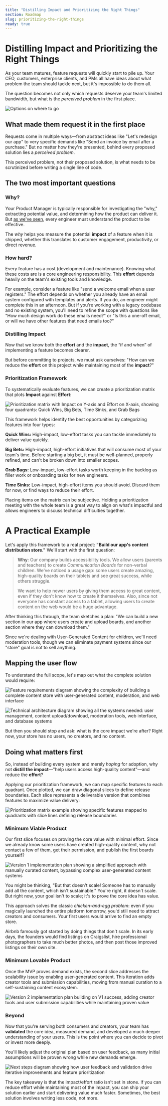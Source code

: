 ```yaml
---
title: "Distilling Impact and Prioritizing the Right Things"
section: Roadmap
slug: prioritizing-the-right-things
ready: true
---
```


# Distilling Impact and Prioritizing the Right Things

As your team matures, feature requests will quickly start to pile up. Your CEO, customers, enterprise clients, and PMs all have ideas about what problem the team should tackle next, but it's impossible to do them all.

The question becomes not only which requests deserve your team's limited bandwidth, but what is the *perceived problem* in the first place.

![Options on where to go](/assets/chapters/chapter-12-intro.svg)

## What made them request it in the first place
Requests come in multiple ways—from abstract ideas like "Let's redesign our app" to very specific demands like "Send an invoice by email after a purchase." But no matter how they're presented, behind every proposed solution lies a *perceived problem*.

This perceived problem, not their proposed solution, is what needs to be scrutinized before writing a single line of code. 

## The two most important questions

### Why?

Your Product Manager is typically responsible for investigating the "why," extracting potential value, and determining how the product can deliver it. But [as we've seen](/chapters/7/the-engineering-role-in-shaping-product), every engineer must understand the product to be effective.

The *why* helps you measure the potential **impact** of a feature when it is shipped, whether this translates to customer engagement, productivity, or direct revenue.

### How hard?

Every feature has a cost (development and maintenance). Knowing what these costs are is a core engineering responsibility. This **effort** depends heavily on the team's existing tools and knowledge.

For example, consider a feature like "send a welcome email when a user registers." The effort depends on whether you already have an email system configured with templates and alerts. If you do, an engineer might complete this in an afternoon. But if you're working with a legacy codebase and no existing system, you'll need to refine the scope with questions like "How much design work do these emails need?" or "Is this a one-off email, or will we have other features that need emails too?"

### Distilling Impact

Now that we know both the **effort** and the **impact**, the “if and when” of implementing a feature becomes clearer.

But before committing to projects, we must ask ourselves: "How can we reduce the **effort** on this project while maintaining most of the **impact**?"

### Prioritization Framework

To systematically evaluate features, we can create a prioritization matrix that plots **Impact** against **Effort**:

![Prioritization matrix with Impact on Y-axis and Effort on X-axis, showing four quadrants: Quick Wins, Big Bets, Time Sinks, and Grab Bags](/assets/chapters/chapter-12-prioritization-matrix.svg)

This framework helps identify the best opportunities by categorizing features into four types:

**Quick Wins:** High-impact, low-effort tasks you can tackle immediately to deliver value quickly.

**Big Bets:** High-impact, high-effort initiatives that will consume most of your team's time. Before starting a big bet, it must be well-planned, properly refined, and can't be broken down into smaller scopes.

**Grab Bags:** Low-impact, low-effort tasks worth keeping in the backlog as filler work or onboarding tasks for new engineers.

**Time Sinks:** Low-impact, high-effort items you should avoid. Discard them for now, or find ways to reduce their effort.

Placing items on the matrix can be subjective. Holding a prioritization meeting with the whole team is a great way to align on what's impactful and allows engineers to discuss technical difficulties together.

# A Practical Example

Let's apply this framework to a real project: **"Build our app's content distribution store."** We'll start with the first question:

> **Why**: Our company builds accessibility tools. We allow users (parents and teachers) to create *Communication Boards* for non-verbal children. We've noticed a usage gap: some users create amazing, high-quality boards on their tablets and see great success, while others struggle. 
> 
> We want to help newer users by giving them access to great content, even if they don't know how to create it themselves. Also, since not everyone has constant access to a tablet, allowing users to create content on the web would be a huge advantage.

After thinking this through, the team sketches a plan: "We can build a new section in our app where users create and upload boards, and another section where they can download them."

Since we're dealing with User-Generated Content for children, we'll need moderation tools, though we can eliminate payment systems since our "store" goal is not to sell anything.

## Mapping the user flow

To understand the full scope, let's map out what the complete solution would require:

![Feature requirements diagram showing the complexity of building a complete content store with user-generated content, moderation, and web interface](/assets/chapters/chapter-12-problem.svg)

![Technical architecture diagram showing all the systems needed: user management, content upload/download, moderation tools, web interface, and database systems](/assets/chapters/chapter-12-tools.svg)

But then you should stop and ask: what is the core impact we're after? Right now, your store has no users, no creators, and no content. 

## Doing what matters first

So, instead of building every system and merely *hoping* for adoption, why not **distill the impact**—"help users access high-quality content"—and reduce the **effort**?

Applying our prioritization framework, we can map specific features to each quadrant. Once plotted, we can draw diagonal slices to define release boundaries. Each slice represents a deliverable version that combines features to maximize value delivery:

![Prioritization matrix example showing specific features mapped to quadrants with slice lines defining release boundaries](/assets/chapters/chapter-12-prio-matrix-slice.svg)


### Minimum Viable Product

Our first slice focuses on proving the core value with minimal effort. Since we already know some users have created high-quality content, why not contact a few of them, get their permission, and publish the first boards yourself?

![Version 1 implementation plan showing a simplified approach with manually curated content, bypassing complex user-generated content systems](/assets/chapters/chapter-12-v1-plan.svg)

You might be thinking, "But that doesn't scale! Someone has to manually add all the content, which isn't sustainable." You're right, it doesn't scale. But right now, your goal isn't to scale; it's to prove the core idea has value.

This approach solves the classic *chicken-and-egg problem*: even if you magically launched the entire platform tomorrow, you'd still need to attract creators and consumers. Your first users would arrive to find an empty store.

Airbnb famously got started by doing things that don't scale. In its early days, the founders would find listings on Craigslist, hire professional photographers to take much better photos, and then post those improved listings on their own site.

### Minimum Lovable Product

Once the MVP proves demand exists, the second slice addresses the scalability issue by enabling user-generated content. This iteration adds creator tools and submission capabilities, moving from manual curation to a self-sustaining content ecosystem.

![Version 2 implementation plan building on V1 success, adding creator tools and user submission capabilities while maintaining proven value](/assets/chapters/chapter-12-v2-plan.svg)

### Beyond

Now that you're serving both consumers and creators, your team has **validated** the core idea, measured demand, and developed a much deeper understanding of your users. This is the point where you can decide to pivot or invest more deeply. 

You'll likely adjust the original plan based on user feedback, as many initial assumptions will be proven wrong while new demands emerge.

![Next steps diagram showing how user feedback and validation drive iterative improvements and feature prioritization](/assets/chapters/chapter-12-next-steps.svg)

The key takeaway is that the impact/effort ratio isn't set in stone. If you can reduce effort while maintaining most of the impact, you can ship your solution earlier and start delivering value much faster. Sometimes, the best solution involves writing less code, not more.